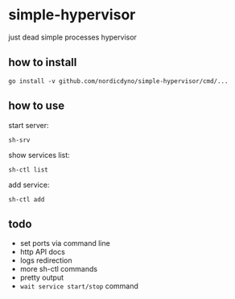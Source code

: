 # simple-hypervisor

just dead simple processes hypervisor

## how to install

    go install -v github.com/nordicdyno/simple-hypervisor/cmd/...

## how to use

start server:

    sh-srv

show services list:

    sh-ctl list

add service:

    sh-ctl add

## todo

* set ports via command line
* http API docs
* logs redirection
* more sh-ctl commands
* pretty output
* `wait service start/stop` command
